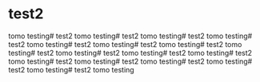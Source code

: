 # test2
tomo testing# test2
tomo testing# test2
tomo testing# test2
tomo testing# test2
tomo testing# test2
tomo testing# test2
tomo testing# test2
tomo testing# test2
tomo testing# test2
tomo testing# test2
tomo testing# test2
tomo testing# test2
tomo testing# test2
tomo testing# test2
tomo testing# test2
tomo testing# test2
tomo testing